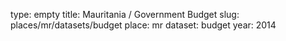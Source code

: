 type: empty
title: Mauritania / Government Budget
slug: places/mr/datasets/budget
place: mr
dataset: budget
year: 2014
